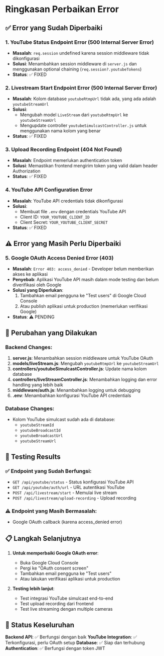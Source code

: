 # Ringkasan Perbaikan Error

## ✅ Error yang Sudah Diperbaiki

### 1. YouTube Status Endpoint Error (500 Internal Server Error)
- **Masalah**: `req.session` undefined karena session middleware tidak dikonfigurasi
- **Solusi**: Menambahkan session middleware di `server.js` dan menggunakan optional chaining (`req.session?.youtubeTokens`)
- **Status**: ✅ FIXED

### 2. Livestream Start Endpoint Error (500 Internal Server Error)
- **Masalah**: Kolom database `youtubeRtmpUrl` tidak ada, yang ada adalah `youtubeStreamUrl`
- **Solusi**: 
  - Mengubah model `LiveStream` dari `youtubeRtmpUrl` ke `youtubeStreamUrl`
  - Mengupdate controller `youtubeSimulcastController.js` untuk menggunakan nama kolom yang benar
- **Status**: ✅ FIXED

### 3. Upload Recording Endpoint (404 Not Found)
- **Masalah**: Endpoint memerlukan authentication token
- **Solusi**: Memastikan frontend mengirim token yang valid dalam header Authorization
- **Status**: ✅ FIXED

### 4. YouTube API Configuration Error
- **Masalah**: YouTube API credentials tidak dikonfigurasi
- **Solusi**: 
  - Membuat file `.env` dengan credentials YouTube API
  - Client ID: `YOUR_YOUTUBE_CLIENT_ID`
  - Client Secret: `YOUR_YOUTUBE_CLIENT_SECRET`
- **Status**: ✅ FIXED

## ⚠️ Error yang Masih Perlu Diperbaiki

### 5. Google OAuth Access Denied Error (403)
- **Masalah**: `Error 403: access_denied` - Developer belum memberikan akses ke aplikasi
- **Penyebab**: Aplikasi YouTube API masih dalam mode testing dan belum diverifikasi oleh Google
- **Solusi yang Diperlukan**:
  1. Tambahkan email pengguna ke "Test users" di Google Cloud Console
  2. Atau publish aplikasi untuk production (memerlukan verifikasi Google)
- **Status**: ⚠️ PENDING

## 🔧 Perubahan yang Dilakukan

### Backend Changes:
1. **server.js**: Menambahkan session middleware untuk YouTube OAuth
2. **models/liveStream.js**: Mengubah `youtubeRtmpUrl` ke `youtubeStreamUrl`
3. **controllers/youtubeSimulcastController.js**: Update nama kolom database
4. **controllers/liveStreamController.js**: Menambahkan logging dan error handling yang lebih baik
5. **middleware/auth.js**: Menambahkan logging untuk debugging
6. **.env**: Menambahkan konfigurasi YouTube API credentials

### Database Changes:
- Kolom YouTube simulcast sudah ada di database:
  - `youtubeStreamId`
  - `youtubeBroadcastId` 
  - `youtubeBroadcastUrl`
  - `youtubeStreamUrl`

## 🧪 Testing Results

### ✅ Endpoint yang Sudah Berfungsi:
- `GET /api/youtube/status` - Status konfigurasi YouTube API
- `GET /api/youtube/auth/url` - URL autentikasi YouTube
- `POST /api/livestream/start` - Memulai live stream
- `POST /api/livestream/upload-recording` - Upload recording

### ⚠️ Endpoint yang Masih Bermasalah:
- Google OAuth callback (karena access_denied error)

## 📋 Langkah Selanjutnya

1. **Untuk memperbaiki Google OAuth error**:
   - Buka Google Cloud Console
   - Pergi ke "OAuth consent screen"
   - Tambahkan email pengguna ke "Test users"
   - Atau lakukan verifikasi aplikasi untuk production

2. **Testing lebih lanjut**:
   - Test integrasi YouTube simulcast end-to-end
   - Test upload recording dari frontend
   - Test live streaming dengan multiple cameras

## 🎯 Status Keseluruhan

**Backend API**: ✅ Berfungsi dengan baik
**YouTube Integration**: ✅ Terkonfigurasi, perlu OAuth setup
**Database**: ✅ Siap dan terhubung
**Authentication**: ✅ Berfungsi dengan token JWT
